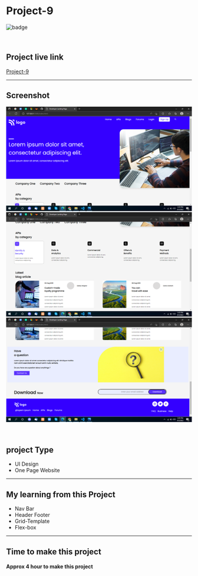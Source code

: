 # Project-9


![badge](https://img.shields.io/badge/Technologies-HTML/CSS-green)

<br>

## Project live link
[Project-9](# "Not yet")

<hr>

## Screenshot
![](./screen-shots/01.png)
![](./screen-shots/02.png)
![](./screen-shots/03.png)

<br>

## project Type
- UI Design
- One Page Website

<hr>

## My learning from this Project
- Nav Bar
- Header Footer
- Grid-Template
- Flex-box

<hr>

## Time to make this project
#### Approx 4 hour to make this project
